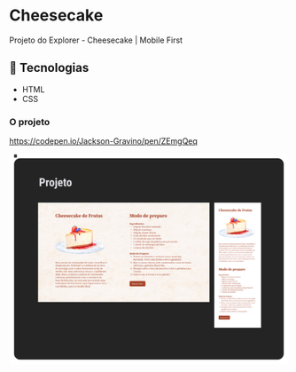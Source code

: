 # Cheesecake

Projeto do Explorer - Cheesecake | Mobile First

## 🚀 Tecnologias

- HTML
- CSS

### O projeto

https://codepen.io/Jackson-Gravino/pen/ZEmgQeq

<img src="images/projeto.jpg" />
